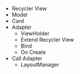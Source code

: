 - Recycler View
 - Model
 - Card
 - Adapter
   - ViewHolder
   - Extend Recycler View
   - Bind
   - On Create
 - Call Adapter
   - LayoutManager